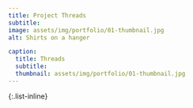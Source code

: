 ```yaml
---
title: Project Threads
subtitle:
image: assets/img/portfolio/01-thumbnail.jpg
alt: Shirts on a hanger

caption:
  title: Threads
  subtitle:
  thumbnail: assets/img/portfolio/01-thumbnail.jpg
---
```




{:.list-inline}

